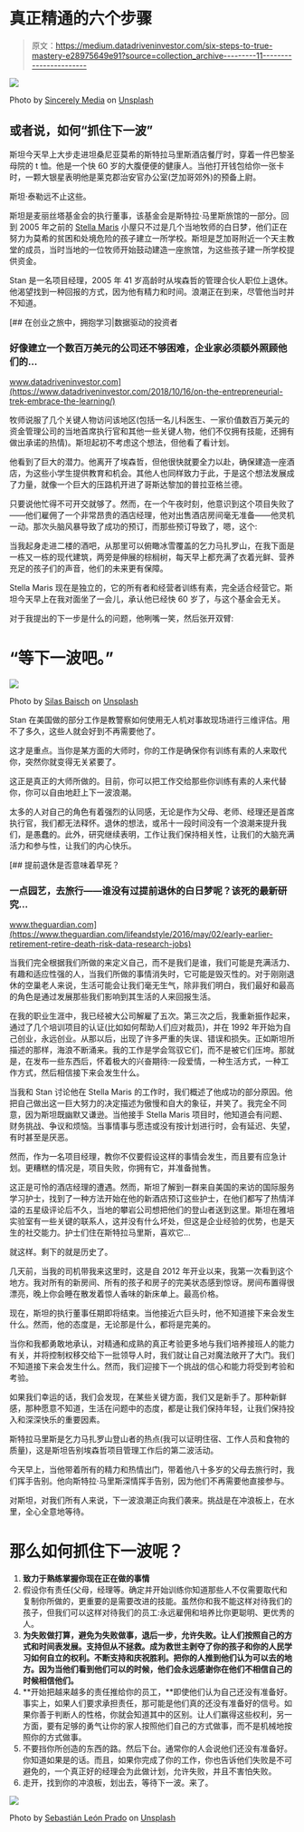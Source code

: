 # 真正精通的六个步骤

> 原文：<https://medium.datadriveninvestor.com/six-steps-to-true-mastery-e28975649e91?source=collection_archive---------11----------------------->

![](img/06071a2f0250e443c329d92f9a0050fc.png)

Photo by [Sincerely Media](https://unsplash.com/@sincerelymedia?utm_source=medium&utm_medium=referral) on [Unsplash](https://unsplash.com?utm_source=medium&utm_medium=referral)

## 或者说，如何“抓住下一波”

斯坦今天早上大步走进坦桑尼亚莫希的斯特拉马里斯酒店餐厅时，穿着一件巴黎圣母院的 t 恤。他是一个快 60 岁的大腹便便的健康人。当他打开钱包给你一张卡时，一颗大银星表明他是莱克郡治安官办公室(芝加哥郊外)的预备上尉。

斯坦·泰勒远不止这些。

斯坦是麦丽丝塔基金会的执行董事，该基金会是斯特拉·马里斯旅馆的一部分。回到 2005 年之前的 [Stella Maris](http://stellamarislodge.com/) 小屋只不过是几个当地牧师的白日梦，他们正在努力为莫希的贫困和处境危险的孩子建立一所学校。斯坦是芝加哥附近一个天主教堂的成员，当时当地的一位牧师开始鼓动建造一座旅馆，为这些孩子建一所学校提供资金。

Stan 是一名项目经理，2005 年 41 岁高龄时从埃森哲的管理合伙人职位上退休。他渴望找到一种回报的方式，因为他有精力和时间。浪潮正在到来，尽管他当时并不知道。

[](https://www.datadriveninvestor.com/2018/10/16/on-the-entrepreneurial-trek-embrace-the-learning/) [## 在创业之旅中，拥抱学习|数据驱动的投资者

### 好像建立一个数百万美元的公司还不够困难，企业家必须额外照顾他们的…

www.datadriveninvestor.com](https://www.datadriveninvestor.com/2018/10/16/on-the-entrepreneurial-trek-embrace-the-learning/) 

牧师说服了几个关键人物访问该地区(包括一名儿科医生、一家价值数百万美元的资金管理公司的当地首席执行官和其他一些关键人物，他们不仅拥有技能，还拥有做出承诺的热情)。斯坦起初不考虑这个想法，但他看了看计划。

他看到了巨大的潜力。他离开了埃森哲，但他很快就要全力以赴，确保建造一座酒店，为这些小学生提供教育和机会。其他人也同样致力于此，于是这个想法发展成了力量，就像一个巨大的压路机开进了哥斯达黎加的普拉亚格兰德。

只要说他忙得不可开交就够了。然而，在一个午夜时刻，他意识到这个项目失败了——他们雇佣了一个非常昂贵的酒店经理，他对出售酒店房间毫无准备——他灵机一动。那次头脑风暴导致了成功的预订，而那些预订导致了，嗯，这个:

当我起身走进二楼的酒吧，从那里可以俯瞰冰雪覆盖的乞力马扎罗山，在我下面是一栋又一栋的现代建筑，两旁是伸展的棕榈树，每天早上都充满了衣着光鲜、营养充足的孩子们的声音，他们的未来更有保障。

Stella Maris 现在是独立的，它的所有者和经营者训练有素，完全适合经营它。斯坦今天早上在我对面坐了一会儿，承认他已经快 60 岁了，与这个基金会无关。

对于我提出的下一步是什么的问题，他咧嘴一笑，然后张开双臂:

# “等下一波吧。”

![](img/67e82f12e4f2330660aeebf09dedcdb5.png)

Photo by [Silas Baisch](https://unsplash.com/@silasbaisch?utm_source=medium&utm_medium=referral) on [Unsplash](https://unsplash.com?utm_source=medium&utm_medium=referral)

Stan 在美国做的部分工作是教警察如何使用无人机对事故现场进行三维评估。用不了多久，这些人就会好到不再需要他了。

这才是重点。当你是某方面的大师时，你的工作是确保你有训练有素的人来取代你，突然你就变得无关紧要了。

这正是真正的大师所做的。目前，你可以把工作交给那些你训练有素的人来代替你，你可以自由地赶上下一波浪潮。

太多的人对自己的角色有着强烈的认同感，无论是作为父母、老师、经理还是首席执行官，我们都无法释怀。退休的想法，或吊十一段时间没有一个浪潮来提升我们，是愚蠢的。此外，研究继续表明，工作让我们保持相关性，让我们的大脑充满活力和参与性，让我们的内心快乐。

[](https://www.theguardian.com/lifeandstyle/2016/may/02/early-earlier-retirement-retire-death-risk-data-research-jobs) [## 提前退休是否意味着早死？

### 一点园艺，去旅行——谁没有过提前退休的白日梦呢？该死的最新研究…

www.theguardian.com](https://www.theguardian.com/lifeandstyle/2016/may/02/early-earlier-retirement-retire-death-risk-data-research-jobs) 

当我们完全根据我们所做的来定义自己，而不是我们是谁，我们可能是充满活力、有趣和适应性强的人，当我们所做的事情消失时，它可能是毁灭性的。对于刚刚退休的空巢老人来说，生活可能会让我们毫无生气，除非我们明白，我们最好和最高的角色是通过发展那些我们影响到其生活的人来回报生活。

在我的职业生涯中，我已经被大公司解雇了五次。第三次之后，我重新振作起来，通过了几个培训项目的认证(比如如何帮助人们应对裁员)，并在 1992 年开始为自己创业，永远创业。从那以后，出现了许多严重的失误、错误和损失。正如斯坦所描述的那样，海浪不断涌来。我的工作是学会驾驭它们，而不是被它们压垮。那就是，在发布一些东西后，怀着极大的兴奋期待:一段爱情，一种生活方式，一种工作方式，然后相信接下来会发生什么。

当我和 Stan 讨论他在 Stella Maris 的工作时，我们概述了他成功的部分原因。他把自己做出这一巨大努力的决定描述为傲慢和自大的象征，并笑了。我完全不同意，因为斯坦既幽默又谦逊。当他接手 Stella Maris 项目时，他知道会有问题、财务挑战、争议和烦恼。当事情事与愿违或没有按计划进行时，会有延迟、失望，有时甚至是厌恶。

然而，作为一名项目经理，教你不仅要假设这样的事情会发生，而且要有应急计划。更糟糕的情况是，项目失败，你拥有它，并准备抛售。

这正是可怜的酒店经理的遭遇。然而，斯坦了解到一群来自美国的来访的国际服务学习护士，找到了一种方法开始在他的新酒店预订这些护士，在他们都写了热情洋溢的五星级评论后不久，当地的攀岩公司想把他们的登山者送到这里。斯坦在雅培实验室有一些关键的联系人，这并没有什么坏处，但这是企业经验的优势，也是天生的社交能力。护士们住在斯特拉马里斯，喜欢它…

就这样。剩下的就是历史了。

几天前，当我的司机带我来这里时，这是自 2012 年开业以来，我第一次看到这个地方。我对所有的新房间、所有的孩子和房子的完美状态感到惊讶。房间布置得很漂亮，晚上你会睡在散发着惊人香味的新床单上。最高价格。

现在，斯坦的执行董事任期即将结束。当他接近六巨头时，他不知道接下来会发生什么。然而，他的态度是，无论那是什么，都将是完美的。

当你和我都勇敢地承认，对精通和成熟的真正考验更多地与我们培养接班人的能力有关，并将控制权移交给下一批领导人时，我们就让自己对魔法敞开了大门。我们不知道接下来会发生什么。然而，我们迎接下一个挑战的信心和能力将受到考验和考验。

如果我们幸运的话，我们会发现，在某些关键方面，我们又是新手了。那种新鲜感，那种愿意不知道，生活在问题中的态度，都是让我们保持年轻，让我们保持投入和深深快乐的重要因素。

斯特拉马里斯是乞力马扎罗山登山者的热点(我可以证明住宿、工作人员和食物的质量)，这是斯坦告别埃森哲项目管理工作后的第二波活动。

今天早上，当他带着所有的精力和热情出门，带着他八十多岁的父母去旅行时，我们挥手告别。他向斯特拉·马里斯深情挥手告别，因为他们不再需要他直接参与。

对斯坦，对我们所有人来说，下一波浪潮正向我们袭来。挑战是在冲浪板上，在水里，全心全意地等待。

# 那么如何抓住下一波呢？

1.  **致力于熟练掌握你现在正在做的事情**
2.  假设你有责任(父母，经理等。确定并开始训练你知道那些人不仅需要取代和复制你所做的，更重要的是需要改进的技能。虽然你和我不能这样对待我们的孩子，但我们可以这样对待我们的员工:永远雇佣和培养比你更聪明、更优秀的人。
3.  **为失败做打算，避免为失败做事，退后一步，允许失败。让人们按照自己的方式和时间表发展。支持但从不拯救。成为救世主剥夺了你的孩子和你的人民学习如何自立的权利。不断支持和庆祝胜利。把你的人推到他们认为可以去的地方。因为当他们看到他们可以的时候，他们会永远感谢你在他们不相信自己的时候相信他们。**
4.  **开始把越来越多的责任推给你的员工，**即使他们认为自己还没有准备好。事实上，如果人们要求承担责任，那可能是他们真的还没有准备好的信号。如果你善于判断人的性格，你就会知道其中的区别。让人们赢得这些权利，另一方面，要有足够的勇气让你的家人按照他们自己的方式做事，而不是机械地按照你的方式做事。
5.  不要挡你所创造的东西的路。然后下台。通常你的人会说他们还没有准备好。你知道如果是的话。而且，如果你完成了你的工作，你也告诉他们失败是不可避免的，一个真正好的经理会为此做计划，允许失败，并且不害怕失败。
6.  走开，找到你的冲浪板，划出去，等待下一波。来了。

![](img/1014227a8e3c243289396201751fcb51.png)

Photo by [Sebastián León Prado](https://unsplash.com/@elmundoderabbit?utm_source=medium&utm_medium=referral) on [Unsplash](https://unsplash.com?utm_source=medium&utm_medium=referral)